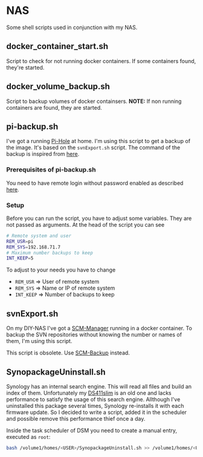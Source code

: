 # NAS

Some shell scripts used in conjunction with my NAS.

## docker_container_start.sh

Script to check for not running docker containers. If some containers found, they're started.

## docker_volume_backup.sh

Script to backup volumes of docker containsers. **NOTE:** If non running containers are found, they are started.

## pi-backup.sh

I've got a running [Pi-Hole][pihole] at home. I'm using this script to get a backup of the image. It's based on the `svnExport.sh` script. The command of the backup is inspired from [here][backup].

### Prerequisites of pi-backup.sh

You need to have remote login without password enabled as described [here][remote].

### Setup

Before you can run the script, you have to adjust some variables. They are not passed as arguments. At the head of the script you can see

```bash
# Remote system and user
REM_USR=pi
REM_SYS=192.168.71.7
# Maximum number backups to keep
INT_KEEP=5
```

To adjust to your needs you have to change

- `REM_USR` => User of remote system
- `REM_SYS` => Name or IP of remote system
- `INT_KEEP` => Number of backups to keep

## svnExport.sh

On my DIY-NAS I've got a [SCM-Manager][SCM] running in a docker container. To backup the SVN repositories without knowing the number or names of them, I'm using this script.

This script is obsolete. Use [SCM-Backup][scm-backup] instead.

## SynopackageUninstall.sh

Synology has an internal search engine. This will read all files and build an
index of them. Unfortunately my [DS411slim][DS411slim] is an old one and lacks
performance to satisfy the usage of this search engine. Allthough I've
uninstalled this package several times, Synology re-installs it with each
firmware update. So I decided to write a script, added it in the scheduler and
possible remove this performance thief once a day.

Inside the task scheduler of DSM you need to create a manual entry, executed as
`root`:

```bash
bash /volume1/homes/<USER>/SynopackageUninstall.sh >> /volume1/homes/<USER>/SynopackageUninstall.log 2>&1
```

[DS411slim]: https://www.synology.com/en-global/company/news/article/Synology_Unveils_DiskStation_DS411slim
[OMV]: https://www.openmediavault.org
[SCM]: https://scm-manager.org/
[backup]: https://pixelfriedhof.com/raspberry-pi-remote-backup-ueber-ssh-per-terminal-anfertigen/
[pihole]: https://pi-hole.net/
[remote]: http://www.linuxproblem.org/art_9.html
[scm-backup]: https://github.com/ThirtySomething/SCM-Backup
